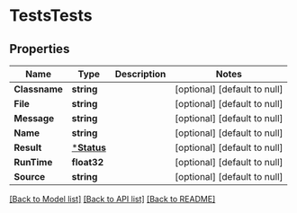 # TestsTests

## Properties
Name | Type | Description | Notes
------------ | ------------- | ------------- | -------------
**Classname** | **string** |  | [optional] [default to null]
**File** | **string** |  | [optional] [default to null]
**Message** | **string** |  | [optional] [default to null]
**Name** | **string** |  | [optional] [default to null]
**Result** | [***Status**](Status.md) |  | [optional] [default to null]
**RunTime** | **float32** |  | [optional] [default to null]
**Source** | **string** |  | [optional] [default to null]

[[Back to Model list]](../README.md#documentation-for-models) [[Back to API list]](../README.md#documentation-for-api-endpoints) [[Back to README]](../README.md)


